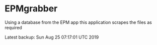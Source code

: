 # EPMgrabber
Using a database from the EPM app this application scrapes the files as required


Latest backup: Sun Aug 25 07:17:01 UTC 2019
